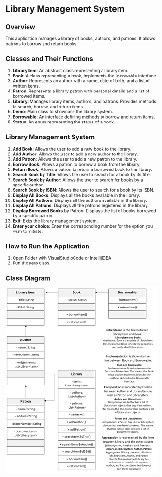 # Library Management System

## Overview
This application manages a library of books, authors, and patrons. It allows patrons to borrow and return books.

## Classes and Their Functions
1. **LibraryItem**: An abstract class representing a library item.
2. **Book**: A class representing a book, implements the `Borrowable` interface.
3. **Author**: Represents an author with a name, date of birth, and a list of written items.
4. **Patron**: Represents a library patron with personal details and a list of borrowed items.
5. **Library**: Manages library items, authors, and patrons. Provides methods to search, borrow, and return items.
6. **Demo**: Main class to showcase the library system.
7. **Borrowable**: An interface defining methods to borrow and return items.
8. **Status**: An enum representing the status of a book.

## Library Management System
1. **Add Book**: Allows the user to add a new book to the library.
2. **Add Author**: Allows the user to add a new author to the library.
3. **Add Patron**: Allows the user to add a new patron to the library.
4. **Borrow Book**: Allows a patron to borrow a book from the library.
5. **Return Book**: Allows a patron to return a borrowed book to the library.
6. **Search Book by Title**: Allows the user to search for a book by its title.
7. **Search Book by Author**: Allows the user to search for books by a specific author.
8. **Search Book by ISBN**: Allows the user to search for a book by its ISBN.
9. **Display All Books**: Displays all the books available in the library.
10. **Display All Authors**: Displays all the authors available in the library.
11. **Display All Patrons**: Displays all the patrons registered in the library.
12. **Display Borrowed Books** by Patron: Displays the list of books borrowed by a specific patron.
0. **Exit**: Exits the library management system.
14. **Enter your choice**: Enter the corresponding number for the option you wish to initiate.

## How to Run the Application
1. Open Folder with VisualStudioCode or IntellijIDEA
2. Run the `Demo` class.

## Class Diagram
![Class Diagram](class_diagram.png)